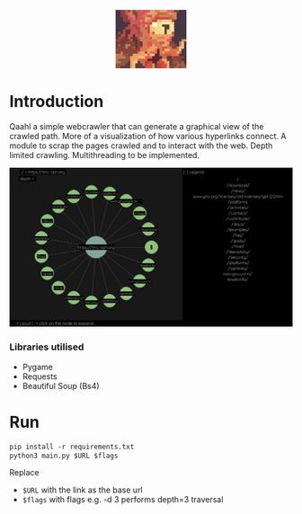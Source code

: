 <p align="center">
<img src="https://raw.githubusercontent.com/surbhitt/qaahl/main/assets/qaahl.webp" width=25% height=25%>
</p>

# Introduction

Qaahl a simple webcrawler that can generate a graphical view of the crawled path. More of a visualization of how various hyperlinks connect. A module to scrap the pages crawled and to interact with the web. Depth limited crawling. Multithreading to be implemented.

<p align="center">
<img src="https://raw.githubusercontent.com/surbhitt/qaahl/main/assets/qaahl_screen.png">
</p>

### Libraries utilised
- Pygame
- Requests
- Beautiful Soup (Bs4)

# Run

```console
pip install -r requirements.txt
python3 main.py $URL $flags
```

Replace 
- `$URL` with the link as the base url
- `$flags` with flags e.g. -d 3 performs depth=3 traversal
